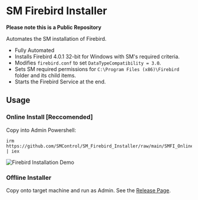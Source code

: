 # SM Firebird Installer

**Please note this is a Public Repository**

Automates the SM installation of Firebird.

- Fully Automated
- Installs Firebird 4.0.1 32-bit for Windows with SM's required criteria.
- Modifies `firebird.conf` to set `DataTypeCompatibility = 3.0`.
- Sets SM required permissions for `C:\Program Files (x86)\Firebird` folder and its child items.
- Starts the Firebird Service at the end.

## Usage

### Online Install [Reccomended]
Copy into Admin Powershell:
```
irm https://github.com/SMControl/SM_Firebird_Installer/raw/main/SMFI_Online.ps1 | iex
```
![Firebird Installation Demo](https://github.com/SMControl/SM_Firebird_Installer/raw/main/installation_demo.gif)

### Offline Installer
Copy onto target machine and run as Admin. See the [Release Page](https://github.com/SMControl/SM_Firebird_Installer/releases).
